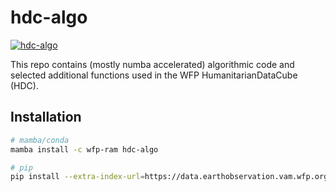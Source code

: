# hdc-algo

[![hdc-algo](https://github.com/WFP-VAM/hdc-algo/actions/workflows/main.yaml/badge.svg?branch=main)](https://github.com/WFP-VAM/hdc-algo/actions/workflows/main.yaml)

This repo contains (mostly numba accelerated) algorithmic code and selected additional functions used in the WFP HumanitarianDataCube (HDC).

## Installation

```bash
# mamba/conda
mamba install -c wfp-ram hdc-algo

# pip
pip install --extra-index-url=https://data.earthobservation.vam.wfp.org/pypi/ hdc-algo
```
